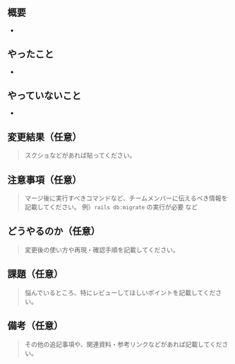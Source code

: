 ## 概要
- 

## やったこと
- 

## やっていないこと
- 

## 変更結果（任意）
> スクショなどがあれば貼ってください。

## 注意事項（任意）
> マージ後に実行すべきコマンドなど、チームメンバーに伝えるべき情報を記載してください。
例）`rails db:migrate` の実行が必要 など

## どうやるのか（任意）
> 変更後の使い方や再現・確認手順を記載してください。

## 課題（任意）
> 悩んでいるところ、特にレビューしてほしいポイントを記載してください。

## 備考（任意）
> その他の追記事項や、関連資料・参考リンクなどがあれば記載してください。
